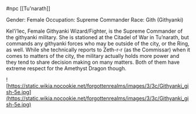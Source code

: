 #npc [[Tu'narath]]

Gender: Female
Occupation: Supreme Commander
Race: Gith (Githyanki)

Kel’i’lec, Female Githyanki Wizard/Fighter, is the Supreme Commander of the githyanki military. She is stationed at the Citadel of War in Tu’narath, but commands any githyanki forces who may be outside of the city, or the Ring, as well. While she technically reports to Zeth-r-r (as the Commissar) when it comes to matters of the city, the military actually holds more power and they tend to share decision making on many matters. Both of them have extreme respect for the Amethyst Dragon though.

![https://static.wikia.nocookie.net/forgottenrealms/images/3/3c/Githyanki_gish-5e.jpg](https://static.wikia.nocookie.net/forgottenrealms/images/3/3c/Githyanki_gish-5e.jpg)